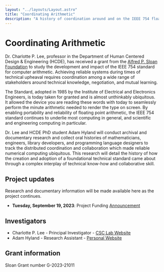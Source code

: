 ```yaml
---
layout: "../layouts/Layout.astro"
title: "Coordinating Arithmetic"
description: "A history of coordination around and on the IEEE 754 floating-point standard"
---
```


# Coordinating Arithmetic

Dr. Charlotte P. Lee, professor in the Department of Human Centered Design & Engineering (HCDE), has received a grant from the [Alfred P. Sloan Foundation](https://sloan.org) to study the development and impact of the IEEE 754 standard for computer arithmetic. Achieving reliable systems during times of technical upheaval requires coordination among a wide range of stakeholders around technical knowledge, negotiation, and mutual learning. 

The Standard, adopted in 1985 by the Institute of Electrical and Electronics Engineers, is today taken for granted and is almost unthinkably ubiquitous. It allowed the device you are reading these words with today to seamlessly perform the minute arithmetic needed to render the type on screen. By enabling portability and reliability of floating point arithmetic, the IEEE 754 standard continues to underlie most computing in general, and scientific and engineering computing in particular.

Dr. Lee and HCDE PhD student Adam Hyland will conduct archival and documentary research and collect oral histories of mathematicians, engineers, library developers, and programming language designers to track the distributed coordination and collaboration which made reliable numerical computing ubiquitous.  This research will detail the history of how the creation and adoption of a foundational technical standard came about through a complex interplay of technical know-how and collaborative skill.

## Project updates

Research and documentary information will be made available here as the project continues.

* **Tuesday, September 19, 2023**: Project Funding [Announcement](announce)

## Investigators

* Charlotte P. Lee - Principal Investigator - [CSC Lab Website](https://depts.washington.edu/csclab/)
* Adam Hyland - Research Assistant - [Personal Website](https://adampunk.com/)

## Grant information

Sloan Grant number G-2023-21011